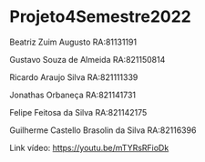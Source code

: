 # Projeto4Semestre2022

  Beatriz Zuim Augusto RA:81131191 
  
  
  
  Gustavo Souza de Almeida RA:821150814
  
  
  
  Ricardo Araujo Silva RA:821111339
  
  
  
  Jonathas Orbaneça RA:821141731
  
  
  
  Felipe Feitosa da Silva RA:821142175
  
  
  
  Guilherme Castello Brasolin da Silva RA:82116396  



Link vídeo: https://youtu.be/mTYRsRFioDk
